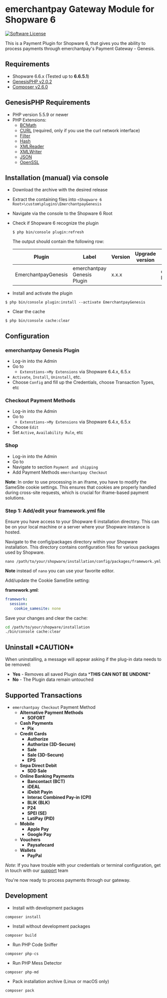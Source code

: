 emerchantpay Gateway Module for Shopware 6
=============================

[![Software License](https://img.shields.io/badge/license-GPL-green.svg?style=flat)](LICENSE)

This is a Payment Plugin for Shopware 6, that gives you the ability to process payments through emerchantpay's Payment Gateway - Genesis.

Requirements
------------

* Shopware 6.6.x (Tested up to __6.6.5.1__)
* [GenesisPHP v2.0.2](https://github.com/GenesisGateway/genesis_php/releases/tag/2.0.2)
* [Composer v2.6.0](https://github.com/composer/composer/releases/tag/2.6.0)

GenesisPHP Requirements
------------

* PHP version 5.5.9 or newer
* PHP Extensions:
    * [BCMath](https://php.net/bcmath)
    * [CURL](https://php.net/curl) (required, only if you use the curl network interface)
    * [Filter](https://php.net/filter)
    * [Hash](https://php.net/hash)
    * [XMLReader](https://php.net/xmlreader)
    * [XMLWriter](https://php.net/xmlwriter)
    * [JSON](https://www.php.net/manual/en/book.json)
    * [OpenSSL](https://www.php.net/manual/en/book.openssl.php)

Installation (manual) via console
---------------------
* Download the archive with the desired release
* Extract the containing files into `<Shopware 6 Root>\custom\plugins\EmerchantpayGenesis`
* Navigate via the console to the Shopware 6 Root
* Check if Shopware 6 recognize the plugin

  ```$ php bin/console plugin:refresh```

  The output should contain the following row:

  | Plugin | Label | Version | Upgrade version | Author | Installed | Active | Upgradeable |
  | --- | --- | --- | --- | --- | --- | --- | --- |
  | EmerchantpayGenesis | emerchantpay Genesis Plugin | x.x.x |  | emerchantpay Ltd | No | No | No |

* Install and activate the plugin

```$ php bin/console plugin:install --activate EmerchantpayGenesis```

* Clear the cache

```$ php bin/console cache:clear```

Configuration
---------------------
### emerchantpay Genesis Plugin
* Log-in into the Admin
* Go to
  * `Extenstions->My Extensions` via Shopware 6.4.x, 6.5.x
* `Activate`, `Install`, `Uninstall`, etc.
* Choose `Config` and fill up the Credentials, choose Transaction Types, etc

### Checkout Payment Methods
* Log-in into the Admin
* Go to
  * `Extenstions->My Extensions` via Shopware 6.4.x, 6.5.x
* Choose `Edit`
* Set `Active`, `Availability Rule`, etc

### Shop
* Log-in into the Admin
* Go to <Your Shop>
* Navigate to section `Payment and shipping`
* Add Payment Methods `emerchantpay Checkout`

**Note**: In order to use processing in an iframe, you have to modify the SameSite cookie settings. This ensures that cookies are properly handled during cross-site requests, which is crucial for iframe-based payment solutions.

### Step 1: Add/edit your framework.yml file
Ensure you have access to your Shopware 6 installation directory. This can be on your local machine or a server where your Shopware instance is hosted.

Navigate to the config/packages directory within your Shopware installation. This directory contains configuration files for various packages used by Shopware.

```shell
nano /path/to/your/shopware/installation/config/packages/framework.yml
```
**Note** instead of `nano` you can use your favorite editor.

Add/update the Cookie SameSite setting:

**framework.yml**:
```yaml
framework:
  session:
    cookie_samesite: none
```

Save your changes and clear the cache:
```sh
cd /path/to/your/shopware/installation
./bin/console cache:clear
```

Uninstall \*CAUTION\*
---------------------
When uninstalling, a message will appear asking if the plug-in data needs to be removed:
* **Yes** - Removes all saved Plugin data \***THIS CAN NOT BE UNDONE**\*
* **No** - The Plugin data remain untouched

Supported Transactions
---------------------
* ```emerchantpay Checkout``` Payment Method
  * __Alternative Payment Methods__
    * __SOFORT__
  * __Cash Payments__
    * __Pix__
  * __Credit Cards__
    * __Authorize__
    * __Authorize (3D-Secure)__
    * __Sale__
    * __Sale (3D-Secure)__
    * __EPS__
  * __Sepa Direct Debit__
    * __SDD Sale__
  * __Online Banking Payments__
    * __Bancontact (BCT)__
    * __iDEAL__
    * __iDebit Payin__
    * __Interac Combined Pay-in (CPI)__
    * __BLIK (BLK)__
    * __P24__
    * __SPEI (SE)__
    * __LatiPay (PID)__
  * __Mobile__
    * __Apple Pay__
    * __Google Pay__
  * __Vouchers__
    * __Paysafecard__
  * __Wallets__
    * __PayPal__ 

_Note_: If you have trouble with your credentials or terminal configuration, get in touch with our [support] team

You're now ready to process payments through our gateway.

Development
------------
* Install with development packages
```shell
composer install
```
* Install without development packages
```shell
composer build
```
* Run PHP Code Sniffer
```shell
composer php-cs
```
* Run PHP Mess Detector
```shell
composer php-md
```
* Pack installation archive (Linux or macOS only)
```shell
composer pack
```

[support]: mailto:tech-support@emerchantpay.com
